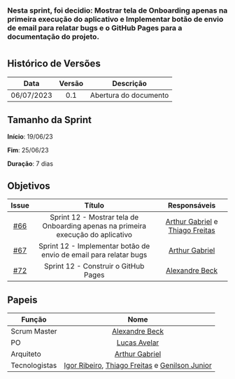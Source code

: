 ### Nesta sprint, foi decidio: Mostrar tela de Onboarding apenas na primeira execução do aplicativo e Implementar botão de envio de email para relatar bugs e o GitHub Pages para a documentação do projeto.
#

## Histórico de Versões

|    Data    | Versão |       Descrição       |
| :--------: | :----: | :-------------------: |
| 06/07/2023 |  0.1   | Abertura do documento |

## Tamanho da Sprint

**Início**: 19/06/23

**Fim**: 25/06/23

**Duração**: 7 dias

## Objetivos

|                            Issue                             |              Título               |                    Responsáveis                     |
| :----------------------------------------------------------: | :-------------------------------: | :-------------------------------------------------: |
| [#66](https://github.com/fga-eps-mds/2023.1-GuiaUnB/issues/66) | Sprint 12 - Mostrar tela de Onboarding apenas na primeira execução do aplicativo | [Arthur Gabriel](https://github.com/ArthurGabrieel) e [Thiago Freitas](https://github.com/thiagorfreitas) |
| [#67](https://github.com/fga-eps-mds/2023.1-GuiaUnB/issues/67) | Sprint 12 - Implementar botão de envio de email para relatar bugs | [Arthur Gabriel](https://github.com/ArthurGabrieel) |
| [#72](https://github.com/fga-eps-mds/2023.1-GuiaUnB/issues/72) | Sprint 12 - Construir o GitHub Pages | [Alexandre Beck](https://github.com/zzzBECK) |



## Papeis

| Função        |                                                                           Nome                                                                            |
| ------------- | :-------------------------------------------------------------------------------------------------------------------------------------------------------: |
| Scrum Master  |                                                    [Alexandre Beck](https://github.com/zzzBECK)                                                   |
| PO            |                                                    [Lucas Avelar](https://github.com/LucasAvelar2711)                                                     |
| Arquiteto     |                                                    [Arthur Gabriel](https://github.com/ArthurGabrieel)                                                    |
| Tecnologistas | [Igor Ribeiro](https://github.com/igor-ribeir0), [Thiago Freitas](https://github.com/thiagorfreitas) e [Genilson Junior](https://github.com/GenilsonJunior99006) |
